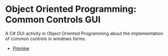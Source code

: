 # Object Oriented Programming: Common Controls GUI
A C# GUI activity in Object Oriented Programming about the implementation of common controls in windows forms.
* [Preview](Cabrera%20CommonControls.pdf)
